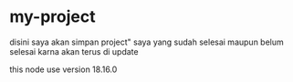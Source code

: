 # my-project
disini saya akan simpan project" saya yang sudah selesai maupun belum selesai karna akan terus di update

this node use version 18.16.0

